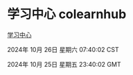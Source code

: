 # 学习中心 colearnhub
[学习中心](http://219.139.197.74:56308/colearnhub/)

2024年 10月 26日 星期六 07:40:02 CST

2024年 10月 25日 星期五 23:40:02 GMT
